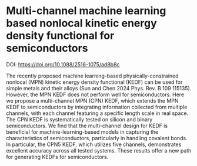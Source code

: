 # Multi-channel machine learning based nonlocal kinetic energy density functional for semiconductors

DOI: https://doi.org/10.1088/2516-1075/ad8b8c

The recently proposed machine learning-based physically-constrained nonlocal (MPN) kinetic energy density functional (KEDF) can be used for simple metals and their alloys (Sun and Chen 2024 Phys. Rev. B 109 115135). However, the MPN KEDF does not perform well for semiconductors. Here we propose a multi-channel MPN (CPN) KEDF, which extends the MPN KEDF to semiconductors by integrating information collected from multiple channels, with each channel featuring a specific length scale in real space. The CPN KEDF is systematically tested on silicon and binary semiconductors. We find that the multi-channel design for KEDF is beneficial for machine-learning-based models in capturing the characteristics of semiconductors, particularly in handling covalent bonds. In particular, the CPN5 KEDF, which utilizes five channels, demonstrates excellent accuracy across all tested systems. These results offer a new path for generating KEDFs for semiconductors. 